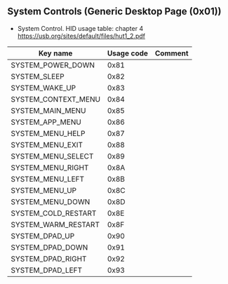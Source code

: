 ## System Controls (Generic Desktop Page (0x01))

- System Control. HID usage table: chapter 4 <https://usb.org/sites/default/files/hut1_2.pdf>

| Key name            | Usage code | Comment                                                                          |
|---------------------|------------|----------------------------------------------------------------------------------|
| SYSTEM_POWER_DOWN   | 0x81       |                                                                                  |
| SYSTEM_SLEEP        | 0x82       |                                                                                  |
| SYSTEM_WAKE_UP      | 0x83       |                                                                                  |
| SYSTEM_CONTEXT_MENU | 0x84       |                                                                                  |
| SYSTEM_MAIN_MENU    | 0x85       |                                                                                  |
| SYSTEM_APP_MENU     | 0x86       |                                                                                  |
| SYSTEM_MENU_HELP    | 0x87       |                                                                                  |
| SYSTEM_MENU_EXIT    | 0x88       |                                                                                  |
| SYSTEM_MENU_SELECT  | 0x89       |                                                                                  |
| SYSTEM_MENU_RIGHT   | 0x8A       |                                                                                  |
| SYSTEM_MENU_LEFT    | 0x8B       |                                                                                  |
| SYSTEM_MENU_UP      | 0x8C       |                                                                                  |
| SYSTEM_MENU_DOWN    | 0x8D       |                                                                                  |
| SYSTEM_COLD_RESTART | 0x8E       |                                                                                  |
| SYSTEM_WARM_RESTART | 0x8F       |                                                                                  |
| SYSTEM_DPAD_UP      | 0x90       |                                                                                  |
| SYSTEM_DPAD_DOWN    | 0x91       |                                                                                  |
| SYSTEM_DPAD_RIGHT   | 0x92       |                                                                                  |
| SYSTEM_DPAD_LEFT    | 0x93       |                                                                                  |
